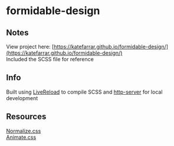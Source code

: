 # formidable-design

## Notes
View project here: [https://katefarrar.github.io/formidable-design/](https://katefarrar.github.io/formidable-design/)
<br/>
Included the SCSS file for reference

## Info
Built using [LiveReload](http://livereload.com/) to compile SCSS 
and [http-server](https://www.npmjs.com/package/http-server) for local development

## Resources
[Normalize.css](https://necolas.github.io/normalize.css/)
<br/>
[Animate.css](https://daneden.github.io/animate.css/)

